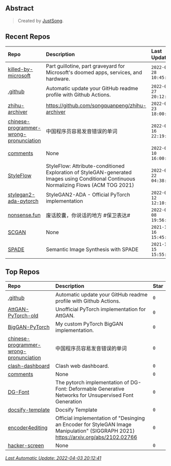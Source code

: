 ## Abstract
> Created by [JustSong](https://github.com/songquanpeng).

## Recent Repos
|Repo|Description|Last Update|
|:--|:--|:--|
|[killed-by-microsoft](https://github.com/justsong-lab/killed-by-microsoft)|Part guillotine, part graveyard for Microsoft's doomed apps, services, and hardware.|`2022-03-28 10:45:43`|
|[.github](https://github.com/justsong-lab/.github)|Automatic update your GitHub readme profile with Github Actions.|`2022-03-27 20:12:13`|
|[zhihu-archiver](https://github.com/justsong-lab/zhihu-archiver)|https://github.com/songquanpeng/zhihu-archiver|`2022-02-23 18:00:08`|
|[chinese-programmer-wrong-pronunciation](https://github.com/justsong-lab/chinese-programmer-wrong-pronunciation)|中国程序员容易发音错误的单词|`2022-02-16 22:19:36`|
|[comments](https://github.com/justsong-lab/comments)|None|`2022-02-10 16:00:21`|
|[StyleFlow](https://github.com/justsong-lab/StyleFlow)|StyleFlow: Attribute-conditioned Exploration of StyleGAN-generated Images using  Conditional Continuous Normalizing Flows (ACM TOG 2021)|`2022-01-22 04:38:05`|
|[stylegan2-ada-pytorch](https://github.com/justsong-lab/stylegan2-ada-pytorch)|StyleGAN2-ADA - Official PyTorch implementation|`2022-01-12 12:10:47`|
|[nonsense.fun](https://github.com/justsong-lab/nonsense.fun)|废话胶囊，你说话的地方 #保卫表达#|`2022-01-08 19:56:51`|
|[SCGAN](https://github.com/justsong-lab/SCGAN)|None|`2021-12-16 15:45:48`|
|[SPADE](https://github.com/justsong-lab/SPADE)|Semantic Image Synthesis with SPADE|`2021-12-15 15:55:25`|

## Top Repos
|Repo|Description|Star|
|:--|:--|:--|
|[.github](https://github.com/justsong-lab/.github)|Automatic update your GitHub readme profile with Github Actions.|`0`|
|[AttGAN-PyTorch-old](https://github.com/justsong-lab/AttGAN-PyTorch-old)|Unofficial PyTorch implementation for AttGAN.|`0`|
|[BigGAN-PyTorch](https://github.com/justsong-lab/BigGAN-PyTorch)|My custom PyTorch BigGAN implementation.|`0`|
|[chinese-programmer-wrong-pronunciation](https://github.com/justsong-lab/chinese-programmer-wrong-pronunciation)|中国程序员容易发音错误的单词|`0`|
|[clash-dashboard](https://github.com/justsong-lab/clash-dashboard)|Clash web dashboard.|`0`|
|[comments](https://github.com/justsong-lab/comments)|None|`0`|
|[DG-Font](https://github.com/justsong-lab/DG-Font)|The pytorch implementation of  DG-Font: Deformable Generative Networks for Unsupervised Font Generation|`0`|
|[docsify-template](https://github.com/justsong-lab/docsify-template)|Docsify Template|`0`|
|[encoder4editing](https://github.com/justsong-lab/encoder4editing)|Official implementation of "Desinging an Encoder for StyleGAN Image Manipulation"  (SIGGRAPH 2021) https://arxiv.org/abs/2102.02766|`0`|
|[hacker-screen](https://github.com/justsong-lab/hacker-screen)|None|`0`|



*[Last Automatic Update: 2022-04-03 20:12:41](https://github.com/justsong-lab/.github)*
